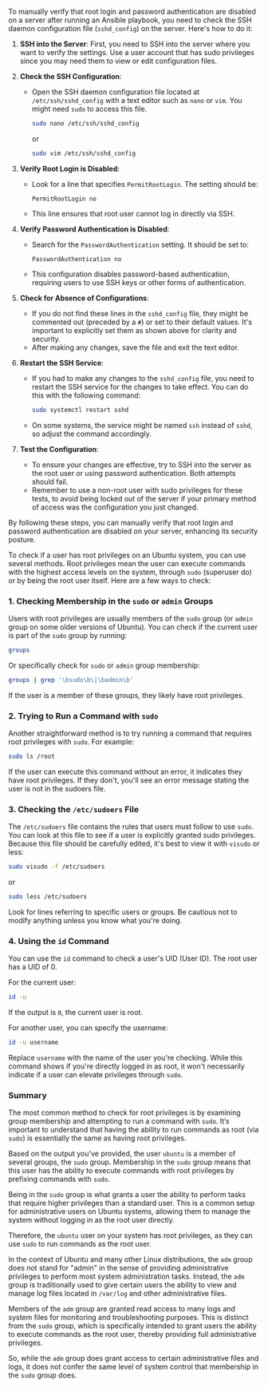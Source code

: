 To manually verify that root login and password authentication are disabled on a server after running an Ansible playbook, you need to check the SSH daemon configuration file (`sshd_config`) on the server. Here's how to do it:

1. **SSH into the Server**: First, you need to SSH into the server where you want to verify the settings. Use a user account that has sudo privileges since you may need them to view or edit configuration files.

2. **Check the SSH Configuration**:
   - Open the SSH daemon configuration file located at `/etc/ssh/sshd_config` with a text editor such as `nano` or `vim`. You might need `sudo` to access this file.
     ```bash
     sudo nano /etc/ssh/sshd_config
     ```
     or
     ```bash
     sudo vim /etc/ssh/sshd_config
     ```

3. **Verify Root Login is Disabled**:
   - Look for a line that specifies `PermitRootLogin`. The setting should be:
     ```
     PermitRootLogin no
     ```
   - This line ensures that root user cannot log in directly via SSH.

4. **Verify Password Authentication is Disabled**:
   - Search for the `PasswordAuthentication` setting. It should be set to:
     ```
     PasswordAuthentication no
     ```
   - This configuration disables password-based authentication, requiring users to use SSH keys or other forms of authentication.

5. **Check for Absence of Configurations**:
   - If you do not find these lines in the `sshd_config` file, they might be commented out (preceded by a `#`) or set to their default values. It's important to explicitly set them as shown above for clarity and security.
   - After making any changes, save the file and exit the text editor.

6. **Restart the SSH Service**:
   - If you had to make any changes to the `sshd_config` file, you need to restart the SSH service for the changes to take effect. You can do this with the following command:
     ```bash
     sudo systemctl restart sshd
     ```
   - On some systems, the service might be named `ssh` instead of `sshd`, so adjust the command accordingly.

7. **Test the Configuration**:
   - To ensure your changes are effective, try to SSH into the server as the root user or using password authentication. Both attempts should fail.
   - Remember to use a non-root user with sudo privileges for these tests, to avoid being locked out of the server if your primary method of access was the configuration you just changed.

By following these steps, you can manually verify that root login and password authentication are disabled on your server, enhancing its security posture.

To check if a user has root privileges on an Ubuntu system, you can use several methods. Root privileges mean the user can execute commands with the highest access levels on the system,  through `sudo` (superuser do) or by being the root user itself. Here are a few ways to check:

### 1. Checking Membership in the `sudo` or `admin` Groups

Users with root privileges are usually members of the `sudo` group (or `admin` group on some older versions of Ubuntu). You can check if the current user is part of the `sudo` group by running:

```bash
groups
```

Or specifically check for `sudo` or `admin` group membership:

```bash
groups | grep '\bsudo\b\|\badmin\b'
```

If the user is a member of these groups, they likely have root privileges.

### 2. Trying to Run a Command with `sudo`

Another straightforward method is to try running a command that requires root privileges with `sudo`. For example:

```bash
sudo ls /root
```

If the user can execute this command without an error, it indicates they have root privileges. If they don't, you'll see an error message stating the user is not in the sudoers file.

### 3. Checking the `/etc/sudoers` File

The `/etc/sudoers` file contains the rules that users must follow to use `sudo`. You can look at this file to see if a user is explicitly granted sudo privileges. Because this file should be carefully edited, it's best to view it with `visudo` or less:

```bash
sudo visudo -f /etc/sudoers
```
or
```bash
sudo less /etc/sudoers
```

Look for lines referring to specific users or groups. Be cautious not to modify anything unless you know what you're doing.

### 4. Using the `id` Command

You can use the `id` command to check a user's UID (User ID). The root user has a UID of 0.

For the current user:
```bash
id -u
```

If the output is `0`, the current user is root.

For another user, you can specify the username:
```bash
id -u username
```

Replace `username` with the name of the user you're checking. While this command shows if you're directly logged in as root, it won't necessarily indicate if a user can elevate privileges through `sudo`.

### Summary

The most common method to check for root privileges is by examining group membership and attempting to run a command with `sudo`. It’s important to understand that having the ability to run commands as root (via `sudo`) is essentially the same as having root privileges.

Based on the output you've provided, the user `ubuntu` is a member of several groups,  the `sudo` group. Membership in the `sudo` group means that this user has the ability to execute commands with root privileges by prefixing commands with `sudo`.

Being in the `sudo` group is what grants a user the ability to perform tasks that require higher privileges than a standard user. This is a common setup for administrative users on Ubuntu systems, allowing them to manage the system without logging in as the root user directly.

Therefore, the `ubuntu` user on your system has root privileges, as they can use `sudo` to run commands as the root user.

In the context of Ubuntu and many other Linux distributions, the `adm` group does not stand for "admin" in the sense of providing administrative privileges to perform most system administration tasks. Instead, the `adm` group is traditionally used to give certain users the ability to view and manage log files located in `/var/log` and other administrative files.

Members of the `adm` group are  granted read access to many logs and system files for monitoring and troubleshooting purposes. This is distinct from the `sudo` group, which is specifically intended to grant users the ability to execute commands as the root user, thereby providing full administrative privileges.

So, while the `adm` group does grant access to certain administrative files and logs, it does not confer the same level of system control that membership in the `sudo` group does.
